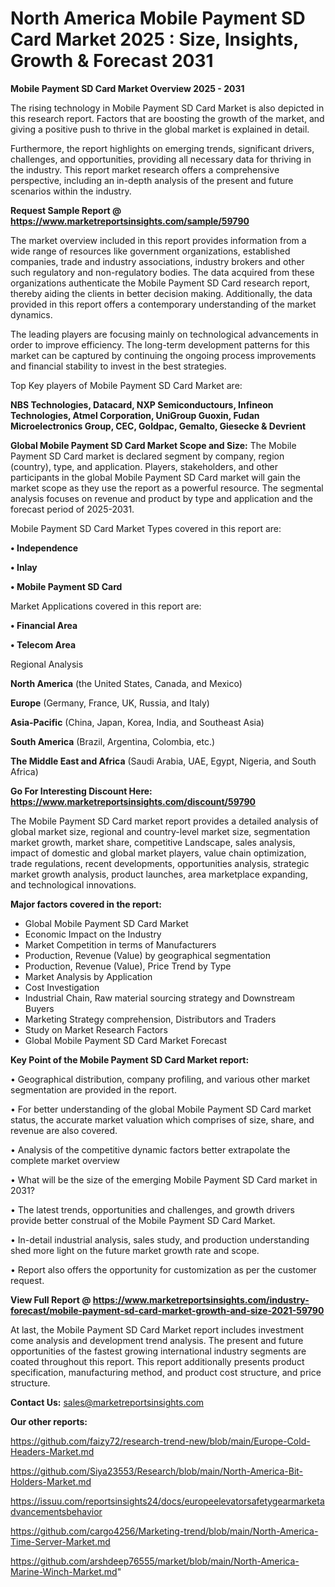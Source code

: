 # North America Mobile Payment SD Card Market 2025 : Size, Insights, Growth & Forecast 2031

<Strong> Mobile Payment SD Card Market Overview 2025 - 2031</strong>

The rising technology in Mobile Payment SD Card Market is also depicted in this research report. Factors that are boosting the growth of the market, and giving a positive push to thrive in the global market is explained in detail.

Furthermore, the report highlights on emerging trends, significant drivers, challenges, and opportunities, providing all necessary data for thriving in the industry. This report market research offers a comprehensive perspective, including an in-depth analysis of the present and future scenarios within the industry.

<strong>Request Sample Report @ <a href=https://www.marketreportsinsights.com/sample/59790>https://www.marketreportsinsights.com/sample/59790</a></strong>

The market overview included in this report provides information from a wide range of resources like government organizations, established companies, trade and industry associations, industry brokers and other such regulatory and non-regulatory bodies. The data acquired from these organizations authenticate the Mobile Payment SD Card research report, thereby aiding the clients in better decision making. Additionally, the data provided in this report offers a contemporary understanding of the market dynamics.

The leading players are focusing mainly on technological advancements in order to improve efficiency. The long-term development patterns for this market can be captured by continuing the ongoing process improvements and financial stability to invest in the best strategies.

Top Key players of Mobile Payment SD Card Market are:

<strong>NBS Technologies, Datacard, NXP Semiconductours, Infineon Technologies, Atmel Corporation, UniGroup Guoxin, Fudan Microelectronics Group, CEC, Goldpac, Gemalto, Giesecke & Devrient</strong>

<strong><b>Global Mobile Payment SD Card Market Scope and Size:</b></strong>
The Mobile Payment SD Card market is declared segment by company, region (country), type, and application. Players, stakeholders, and other participants in the global Mobile Payment SD Card market will gain the market scope as they use the report as a powerful resource. The segmental analysis focuses on revenue and product by type and application and the forecast period of 2025-2031.

Mobile Payment SD Card Market Types covered in this report are:

<strong>• Independence

• Inlay

• Mobile Payment SD Card</strong>

Market Applications covered in this report are:

<strong>• Financial Area

• Telecom Area</strong> 

Regional Analysis

<strong>North America</strong> (the United States, Canada, and Mexico)

<strong>Europe</strong> (Germany, France, UK, Russia, and Italy)

<strong>Asia-Pacific</strong> (China, Japan, Korea, India, and Southeast Asia)

<strong>South America</strong> (Brazil, Argentina, Colombia, etc.)

<strong>The Middle East and Africa</strong> (Saudi Arabia, UAE, Egypt, Nigeria, and South Africa)

<strong>Go For Interesting Discount Here: <a href=https://www.marketreportsinsights.com/discount/59790>https://www.marketreportsinsights.com/discount/59790</a></strong>

The Mobile Payment SD Card market report provides a detailed analysis of global market size, regional and country-level market size, segmentation market growth, market share, competitive Landscape, sales analysis, impact of domestic and global market players, value chain optimization, trade regulations, recent developments, opportunities analysis, strategic market growth analysis, product launches, area marketplace expanding, and technological innovations.

<strong><b>Major factors covered in the report:</b></strong>
<ul>
  <li>Global Mobile Payment SD Card Market </li>
  <li>Economic Impact on the Industry</li>
  <li>Market Competition in terms of Manufacturers</li>
  <li>Production, Revenue (Value) by geographical segmentation</li>
  <li>Production, Revenue (Value), Price Trend by Type</li>
  <li>Market Analysis by Application</li>
  <li>Cost Investigation</li>
  <li>Industrial Chain, Raw material sourcing strategy and Downstream Buyers</li>
  <li>Marketing Strategy comprehension, Distributors and Traders</li>
  <li>Study on Market Research Factors</li>
  <li>Global Mobile Payment SD Card Market Forecast</li>
</ul>

<strong><b>Key Point of the Mobile Payment SD Card Market report:</b></strong>

• Geographical distribution, company profiling, and various other market segmentation are provided in the report.

• For better understanding of the global Mobile Payment SD Card market status, the accurate market valuation which comprises of size, share, and revenue are also covered.

• Analysis of the competitive dynamic factors better extrapolate the complete market overview

• What will be the size of the emerging Mobile Payment SD Card market in 2031?

• The latest trends, opportunities and challenges, and growth drivers provide better construal of the Mobile Payment SD Card Market.

• In-detail industrial analysis, sales study, and production understanding shed more light on the future market growth rate and scope.

• Report also offers the opportunity for customization as per the customer request.

<strong><b>View Full Report @ <a href=https://www.marketreportsinsights.com/industry-forecast/mobile-payment-sd-card-market-growth-and-size-2021-59790>https://www.marketreportsinsights.com/industry-forecast/mobile-payment-sd-card-market-growth-and-size-2021-59790</a></b></strong>


At last, the Mobile Payment SD Card Market report includes investment come analysis and development trend analysis. The present and future opportunities of the fastest growing international industry segments are coated throughout this report. This report additionally presents product specification, manufacturing method, and product cost structure, and price structure.

<strong>Contact Us:</strong>
sales@marketreportsinsights.com

<strong>Our other reports:</strong>

<a href=https://github.com/faizy72/research-trend-new/blob/main/Europe-Cold-Headers-Market.md>https://github.com/faizy72/research-trend-new/blob/main/Europe-Cold-Headers-Market.md</a>

<a href=https://github.com/Siya23553/Research/blob/main/North-America-Bit-Holders-Market.md>https://github.com/Siya23553/Research/blob/main/North-America-Bit-Holders-Market.md</a>

<a href=https://issuu.com/reportsinsights24/docs/europeelevatorsafetygearmarketadvancementsbehavior>https://issuu.com/reportsinsights24/docs/europeelevatorsafetygearmarketadvancementsbehavior</a>

<a href=https://github.com/cargo4256/Marketing-trend/blob/main/North-America-Time-Server-Market.md>https://github.com/cargo4256/Marketing-trend/blob/main/North-America-Time-Server-Market.md</a>

<a href=https://github.com/arshdeep76555/market/blob/main/North-America-Marine-Winch-Market.md>https://github.com/arshdeep76555/market/blob/main/North-America-Marine-Winch-Market.md</a>"
